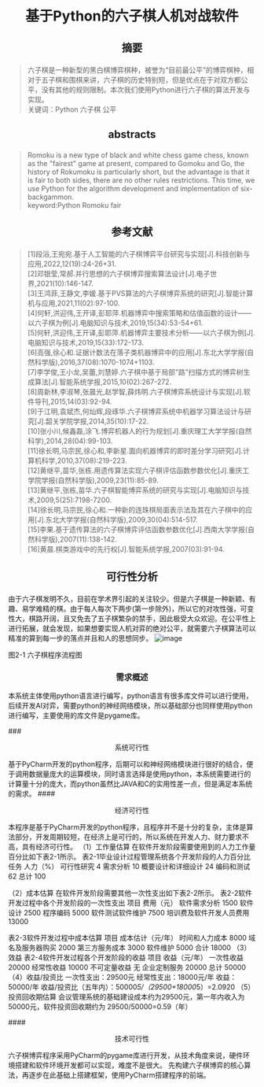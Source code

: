 # <p align="center">基于Python的六子棋人机对战软件</p>

## <p align="center">摘要</p>
   >六子棋是一种新型的黑白棋博弈棋种，被誉为“目前最公平”的博弈棋种，相对于五子棋和围棋来讲，六子棋的历史特别短，但是优点在于对双方都公平，没有其他的规则限制。本次我们使用Python进行六子棋的算法开发与实现。<br>
关键词：Python 六子棋 公平

## <p align="center">abstracts</p>
   >Romoku is a new type of black and white chess game chess, known as the "fairest" game at present, compared to Gomoku and Go, the history of Rokumoku is particularly short, but the advantage is that it is fair to both sides, there are no other rules restrictions. This time, we use Python for the algorithm development and implementation of six-backgammon.<br>
keyword:Python Romoku fair

## <p align="center">参考文献</p>
>[1]段浴,王宛宛.基于人工智能的六子棋博弈平台研究与实现[J].科技创新与应用,2022,12(19):24-26+31.<br>
[2]邓银莹,常郝.并行思想的六子棋博弈搜索算法设计[J].电子世界,2021(10):146-147.<br>
[3]王鸿菲,王静文,李媛.基于PVS算法的六子棋博弈系统的研究[J].智能计算机与应用,2021,11(02):97-100.<br>
[4]何轩,洪迎伟,王开译,彭耶萍.机器博弈中搜索策略和估值函数的设计——以六子棋为例[J].电脑知识与技术,2019,15(34):53-54+61.<br>
[5]何轩,洪迎伟,王开译,彭耶萍.机器博弈主要技术分析——以六子棋为例[J].电脑知识与技术,2019,15(33):172-173.<br>
[6]高强,徐心和.证据计数法在落子类机器博弈中的应用[J].东北大学学报(自然科学版),2016,37(08):1070-1074+1103.<br>
[7]李学俊,王小龙,吴蕾,刘慧婷.六子棋中基于局部“路”扫描方式的博弈树生成算法[J].智能系统学报,2015,10(02):267-272.<br>
[8]周新林,李淑琴,张晨光,赵学智,薛炜明.六子棋博弈系统设计与实现[J].软件导刊,2015,14(03):92-94.<br>
[9]于江明,袁斌杰,何灿辉,段琢华.六子棋博弈系统中机器学习算法设计与研究[J].韶关学院学报,2014,35(10):17-22.<br>
[10]张小川,候鑫磊,涂飞.博弈机器人的行为规划[J].重庆理工大学学报(自然科学),2014,28(04):99-103.<br>
[11]徐长明,马宗民,徐心和,李新星.面向机器博弈的即时差分学习研究[J].计算机科学,2010,37(08):219-223.<br>
[12]黄继平,苗华,张栋.用遗传算法实现六子棋评估函数参数优化[J].重庆工学院学报(自然科学版),2009,23(11):85-89.<br>
[13]黄继平,张栋,苗华.六子棋智能博弈系统的研究与实现[J].电脑知识与技术,2009,5(25):7198-7200.<br>
[14]徐长明,马宗民,徐心和.一种新的连珠棋局面表示法及其在六子棋中的应用[J].东北大学学报(自然科学版),2009,30(04):514-517.<br>
[15]李果.基于遗传算法的六子棋博弈评估函数参数优化[J].西南大学学报(自然科学版),2007(11):138-142.<br>
[16]黄晨.棋类游戏中的先行权[J].智能系统学报,2007(03):91-94.<br>


## <p align="center">可行性分析</p>
  由于六子棋发明不久，目前在学术界引起的关注较少。但是六子棋是一种新颖、有趣、易学难精的棋。由于每人每次下两步(第一步除外)，所以它的对攻性强，可变性大，棋路开阔，且又免去了五子棋繁杂的禁手，因此极受大众欢迎。在公平性上进行拓展，就会发现，如果想要实现人机对弈的绝对公平，就需要六子棋算法可以精准的算到每一步的落点并且和人的思想同步。
 ![image](https://user-images.githubusercontent.com/126448556/226250109-70378e00-6b57-4e65-a818-8ef9b560c1a2.png)

图2-1 六子棋程序流程图

### <p align="center">需求概述</p>
  本系统主体使用python语言进行编写，python语言有很多库文件可以进行使用，后续开发AI对弈，需要python的神经网络模块，所以基础部分也同样使用python进行编写，主要使用的库文件是pygame库。

###<p align="center">系统可行性</p>
  基于PyCharm开发的python程序，后期可以和神经网络模块进行很好的结合，便于调用数据量庞大的运算模块，同时语言选择是使用python，本系统需要进行的计算量十分的庞大，而python虽然比JAVA和C的实用性差一点，但是满足本系统的需求。
####<p align="center">经济可行性</p>
本程序是基于PyCharm开发的python程序，且程序并不是十分的复杂，主体是算法部分，开发周期较短，在经济上是可行的，所以系统在开发人力、财力要求不高，具有经济可行性。
（1）工作量估算
在软件开发阶段需要使用到的人力工作量百分比如下表2-1所示。
表2-1毕业设计过程管理系统各个开发阶段的人力百分比
任务	人力（%）
可行性研究	4
需求分析	10
概要设计和详细设计	24
编码和测试	62
总计	100

（2）成本估算
在软件开发阶段需要其他一次性支出如下表2-2所示。
表2-2软件开发过程中各个开发阶段的一次性支出
项目	费用（元）
软件需求分析	1500
软件设计	2500
程序编码	5000
软件测试软件维护	7500
培训费及软件开发人员费用	13000

表2-3软件开发过程中成本估算
项目	成本估计（元/年）
时间和人力成本	8000
域名及服务器购买	2000
第三方服务成本	3000
软件维护	5000
合计	18000
（3）效益
表2-4软件开发过程各个开发阶段的收益
项目	收益（元/年）
一次性收益	20000
经常性收益	10000
不可定量收益	无
企业定制服务	20000
总计	50000
（4）收益/投资比
一次性支出：29500元
经常性支出：18000元/年
收益：50000/年
收益/投资比（五年内）：50000*5/（29500+18000*5）=2.0920
（5）投资回收期估算
会议管理系统的基础建设成本约为29500元，第一年内收入为50000元，软件投资回收期约为
                      29500/50000=0.59（年）
                      
####<p align="center">技术可行性</p>
  六子棋博弈程序采用PyCharm的pygame库进行开发，从技术角度来说，硬件环境搭建和软件环境开发都可以实现，难度不是很大。
先构建六子棋博弈的核心算法，再逐步在此基础上搭建框架，使用PyCharm搭建程序的前端。
